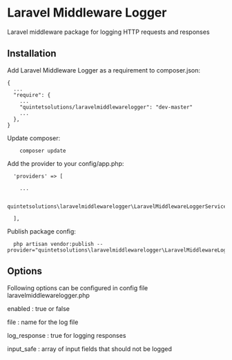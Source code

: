# Laravel Middleware Logger
Laravel middleware package for logging HTTP requests and responses

Installation
-------------

Add Laravel Middleware Logger as a requirement to composer.json:
```
{
  ...
  "require": {
    ...
    "quintetsolutions/laravelmiddlewarelogger": "dev-master"
    ...
  },
}
```

Update composer:
```
    composer update
```

Add the provider to your config/app.php:
```
  'providers' => [
  
    ...
    
    quintetsolutions\laravelmiddlewarelogger\LaravelMiddlewareLoggerServiceProvider::class,
    
  ],
```

Publish package config:
```
  php artisan vendor:publish --provider="quintetsolutions\laravelmiddlewarelogger\LaravelMiddlewareLoggerServiceProvider"
```

Options
-------------
Following options can be configured in config file laravelmiddlewarelogger.php

enabled      : true or false

file         : name for the log file

log_response : true for logging responses

input_safe   : array of input fields that should not be logged
